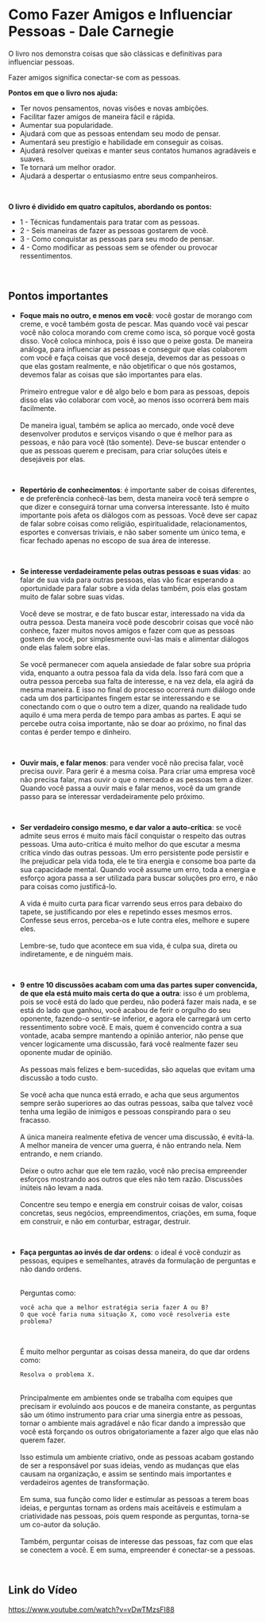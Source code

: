 
# Como Fazer Amigos e Influenciar Pessoas - Dale Carnegie

O livro nos demonstra coisas que são clássicas e definitivas para influenciar pessoas.

Fazer amigos significa conectar-se com as pessoas.

<b>Pontos em que o livro nos ajuda:</b>
- Ter novos pensamentos, novas visões e novas ambições.
- Facilitar fazer amigos de maneira fácil e rápida.
- Aumentar sua popularidade.
- Ajudará com que as pessoas entendam seu modo de pensar.
- Aumentará seu prestígio e habilidade em conseguir as coisas.
- Ajudará resolver queixas e manter seus contatos humanos agradáveis e suaves.
- Te tornará um melhor orador.
- Ajudará a despertar o entusiasmo entre seus companheiros.

<br>

<b>O livro é dividido em quatro capítulos, abordando os pontos:</b>
- 1 - Técnicas fundamentais para tratar com as pessoas.
- 2 - Seis maneiras de fazer as pessoas gostarem de você.
- 3 - Como conquistar as pessoas para seu modo de pensar.
- 4 - Como modificar as pessoas sem se ofender ou provocar ressentimentos.

<br>

## <b>Pontos importantes</b>

- <b>Foque mais no outro, e menos em você</b>: você gostar de morango com creme, e você também gosta de pescar. Mas quando você vai pescar você não coloca morando com creme como isca, só porque você gosta disso. Você coloca minhoca, pois é isso que o peixe gosta. De maneira análoga, para influenciar as pessoas e conseguir que elas colaborem com você e faça coisas que você deseja, devemos dar as pessoas o que elas gostam realmente, e não objetificar o que nós gostamos, devemos falar as coisas que são importantes para elas.
<br><br>
Primeiro entregue valor e dê algo belo e bom para as pessoas, depois disso elas vão colaborar com você, ao menos isso ocorrerá bem mais facilmente.
<br><br>
De maneira igual, também se aplica ao mercado, onde você deve desenvolver produtos e serviços visando o que é melhor para as pessoas, e não para você (tão somente). Deve-se buscar entender o que as pessoas querem e precisam, para criar soluções úteis e desejáveis por elas.

<br>

- <b>Repertório de conhecimentos</b>: é importante saber de coisas diferentes, e de preferência conhecê-las bem, desta maneira você terá sempre o que dizer e conseguirá tornar uma conversa interessante. Isto é muito importante pois afeta os diálogos com as pessoas. Você deve ser capaz de falar sobre coisas como religião, espiritualidade, relacionamentos, esportes e conversas triviais, e não saber somente um único tema, e ficar fechado apenas no escopo de sua área de interesse.

<br>

- <b>Se interesse verdadeiramente pelas outras pessoas e suas vidas</b>: ao falar de sua vida para outras pessoas, elas vão ficar esperando a oportunidade para falar sobre a vida delas também, pois elas gostam muito de falar sobre suas vidas.
<br><br>
Você deve se mostrar, e de fato buscar estar, interessado na vida da outra pessoa. Desta maneira você pode descobrir coisas que você não conhece, fazer muitos novos amigos e fazer com que as pessoas gostem de você, por simplesmente ouvi-las mais e alimentar diálogos onde elas falem sobre elas.
<br><br>
Se você permanecer com aquela ansiedade de falar sobre sua própria vida, enquanto a outra pessoa fala da vida dela. Isso fará com que a outra pessoa perceba sua falta de interesse, e na vez dela, ela agirá da mesma maneira. E isso no final do processo ocorrerá num diálogo onde cada um dos participantes fingem estar se interessando e se conectando com o que o outro tem a dizer, quando na realidade tudo aquilo é uma mera perda de tempo para ambas as partes. E aqui se percebe outra coisa importante, não se doar ao próximo, no final das contas é perder tempo e dinheiro.

<br>

- <b>Ouvir mais, e falar menos</b>: para vender você não precisa falar, você precisa ouvir. Para gerir é a mesma coisa. Para criar uma empresa você não precisa falar, mas ouvir o que o mercado e as pessoas tem a dizer. Quando você passa a ouvir mais e falar menos, você da um grande passo para se interessar verdadeiramente pelo próximo.

<br>

- <b>Ser verdadeiro consigo mesmo, e dar valor a auto-crítica</b>: se você admite seus erros é muito mais fácil conquistar o respeito das outras pessoas. Uma auto-crítica é muito melhor do que escutar a mesma crítica vindo das outras pessoas. Um erro persistente pode persistir e lhe prejudicar pela vida toda, ele te tira energia e consome boa parte da sua capacidade mental. Quando você assume um erro, toda a energia e esforço agora passa a ser utilizada para buscar soluções pro erro, e não para coisas como justificá-lo.
<br><br>
A vida é muito curta para ficar varrendo seus erros para debaixo do tapete, se justificando por eles e repetindo esses mesmos erros. Confesse seus erros, perceba-os e lute contra eles, melhore e supere eles.
<br><br>
Lembre-se, tudo que acontece em sua vida, é culpa sua, direta ou indiretamente, e de ninguém mais.

<br>

- <b>9 entre 10 discussões acabam com uma das partes super convencida, de que ela está muito mais certa do que a outra</b>: isso é um problema, pois se você está do lado que perdeu, não poderá fazer mais nada, e se está do lado que ganhou, você acabou de ferir o orgulho do seu oponente, fazendo-o sentir-se inferior, e agora ele carregará um certo ressentimento sobre você. E mais, quem é convencido contra a sua vontade, acaba sempre mantendo a opinião anterior, não pense que vencer logicamente uma discussão, fará você realmente fazer seu oponente mudar de opinião.
<br><br>
As pessoas mais felizes e bem-sucedidas, são aquelas que evitam uma discussão a todo custo.
<br><br>
Se você acha que nunca está errado, e acha que seus argumentos sempre serão superiores ao das outras pessoas, saiba que talvez você tenha uma legião de inimigos e pessoas conspirando para o seu fracasso.
<br><br>
A única maneira realmente efetiva de vencer uma discussão, é evitá-la. A melhor maneira de vencer uma guerra, é não entrando nela. Nem entrando, e nem criando.
<br><br>
Deixe o outro achar que ele tem razão, você não precisa empreender esforços mostrando aos outros que eles não tem razão. Discussões inúteis não levam a nada.
<br><br>
Concentre seu tempo e energia em construir coisas de valor, coisas concretas, seus negócios, empreendimentos, criações, em suma, foque em construir, e não em conturbar, estragar, destruir.

<br>

- <b>Faça perguntas ao invés de dar ordens</b>: o ideal é você conduzir as pessoas, equipes e semelhantes, através da formulação de perguntas e não dando ordens.

    <br>
    Perguntas como:
    
    ```
    você acha que a melhor estratégia seria fazer A ou B?
    O que você faria numa situação X, como você resolveria este problema?
    ```
    <br>

    É muito melhor perguntar as coisas dessa maneira, do que dar ordens como:
    ```
    Resolva o problema X.
    ```
    <br>
    Principalmente em ambientes onde se trabalha com equipes que precisam ir evoluindo aos poucos e de maneira constante, as perguntas são um ótimo instrumento para criar uma sinergia entre as pessoas, tornar o ambiente mais agradável e não ficar dando a impressão que você está forçando os outros obrigatoriamente a fazer algo que elas não querem fazer.
    <br><br>
    Isso estimula um ambiente criativo, onde as pessoas acabam gostando de ser a responsável por suas ideias, vendo as mudanças que elas causam na organização, e assim se sentindo mais importantes e verdadeiros agentes de transformação.
    <br><br>
    Em suma, sua função como líder e estimular as pessoas a terem boas ideias, e perguntas tornam as ordens mais aceitáveis e estimulam a criatividade nas pessoas, pois quem responde as perguntas, torna-se um co-autor da solução.
    <br><br>
    Também, perguntar coisas de interesse das pessoas, faz com que elas se conectem a você. E em suma, empreender é conectar-se a pessoas.

<br>

## Link do Vídeo

https://www.youtube.com/watch?v=vDwTMzsFI88


